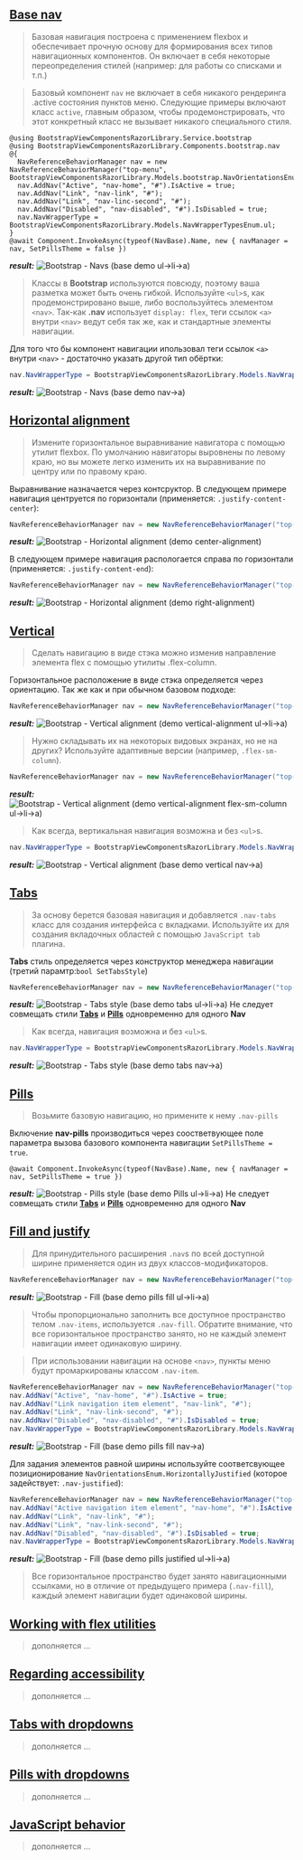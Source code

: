 ## [Base nav](https://getbootstrap.com/docs/4.3/components/navs/#base-nav)
> Базовая навигация построена с применением flexbox и обеспечивает прочную основу для формирования всех типов навигационных компонентов.
Он включает в себя некоторые переопределения стилей (например: для работы со списками и т.п.)

> Базовый компонент `nav` не включает в себя никакого рендеринга .active состояния пунктов меню.
Следующие примеры включают класс `active`, главным образом, чтобы продемонстрировать, что этот конкретный класс не вызывает никакого специального стиля.

```cshtml
@using BootstrapViewComponentsRazorLibrary.Service.bootstrap
@using BootstrapViewComponentsRazorLibrary.Components.bootstrap.nav
@{
  NavReferenceBehaviorManager nav = new NavReferenceBehaviorManager("top-menu", BootstrapViewComponentsRazorLibrary.Models.bootstrap.NavOrientationsEnum.HorizontallyLeftAligned);
  nav.AddNav("Active", "nav-home", "#").IsActive = true;
  nav.AddNav("Link", "nav-link", "#");
  nav.AddNav("Link", "nav-linc-second", "#");
  nav.AddNav("Disabled", "nav-disabled", "#").IsDisabled = true;
  nav.NavWrapperType = BootstrapViewComponentsRazorLibrary.Models.NavWrapperTypesEnum.ul;
}
@await Component.InvokeAsync(typeof(NavBase).Name, new { navManager = nav, SetPillsTheme = false })
```
***result:***
![Bootstrap - Navs (base demo ul->li->a)](../../../demo/nav-base-ul-li-a.jpg)

> Классы в **Bootstrap** используются повсюду, поэтому ваша разметка может быть очень гибкой.
Используйте `<ul>`s, как продемонстрировано выше, либо воспользуйтесь элементом `<nav>`.
Так-как **.nav** использует `display: flex`, теги ссылок `<a>` внутри `<nav>` ведут себя так же, как и стандартные элементы навигации.

Для того что бы компонент навигации ипользовал теги ссылок `<a>` внутри `<nav>` - достаточно указать другой тип обёртки:

```c#
nav.NavWrapperType = BootstrapViewComponentsRazorLibrary.Models.NavWrapperTypesEnum.nav;
```
***result:***
![Bootstrap - Navs (base demo nav->a)](../../../demo/nav-base-nav-a.jpg)

## [Horizontal alignment](https://getbootstrap.com/docs/4.3/components/navs/#horizontal-alignment)
> Измените горизонтальное выравнивание навигатора с помощью утилит flexbox. По умолчанию навигаторы выровнены по левому краю, но вы можете легко изменить их на выравнивание по центру или по правому краю.

Выравнивание назначается через контсруктор.
В следующем примере навигация центруется по горизонтали (применяется: `.justify-content-center`):

```c#
NavReferenceBehaviorManager nav = new NavReferenceBehaviorManager("top-menu", BootstrapViewComponentsRazorLibrary.Models.bootstrap.NavOrientationsEnum.HorizontallyCenterAligned);
```
***result:***
![Bootstrap - Horizontal alignment (demo center-alignment)](../../../demo/nav-horizontal-center-alignment.jpg)

В следующем примере навигация распологается справа по горизонтали (применяется: `.justify-content-end`):
```c#
NavReferenceBehaviorManager nav = new NavReferenceBehaviorManager("top-menu", BootstrapViewComponentsRazorLibrary.Models.bootstrap.NavOrientationsEnum.HorizontallyRightAligned);
```
***result:***
![Bootstrap - Horizontal alignment (demo right-alignment)](../../../demo/nav-horizontal-right-alignment.jpg)

## [Vertical](https://getbootstrap.com/docs/4.3/components/navs/#vertical)
> Сделать навигацию в виде стэка можно изменив направление элемента flex с помощью утилиты .flex-column.

Горизонтальное расположение в виде стэка определяется через ориентацию. Так же как и при обычном базовом подходе:
```c#
NavReferenceBehaviorManager nav = new NavReferenceBehaviorManager("top-menu", BootstrapViewComponentsRazorLibrary.Models.bootstrap.NavOrientationsEnum.Vertically);
```
***result:***
![Bootstrap - Vertical alignment (demo vertical-alignment ul->li->a)](../../../demo/nav-vertical-alignment-ul-li-a.jpg)

> Нужно складывать их на некоторых видовых экранах, но не на других? Используйте адаптивные версии (например, `.flex-sm-column`).
```c#
NavReferenceBehaviorManager nav = new NavReferenceBehaviorManager("top-menu", BootstrapViewComponentsRazorLibrary.Models.bootstrap.NavOrientationsEnum.VerticallySm);
```
***result:***
![Bootstrap - Vertical alignment (demo vertical-alignment flex-sm-column ul->li->a)](../../../demo/nav-vertical-alignment-flex-sm-column-nav-a.jpg)

> Как всегда, вертикальная навигация возможна и без `<ul>`s.
```c#
nav.NavWrapperType = BootstrapViewComponentsRazorLibrary.Models.NavWrapperTypesEnum.nav;
```
***result:***
![Bootstrap - Vertical alignment (base demo vertical nav->a)](../../../demo/nav-vertical-alignment-nav-a.jpg)


## [Tabs](https://getbootstrap.com/docs/4.3/components/navs/#tabs)
> За основу берется базовая навигация и добавляется `.nav-tabs` класс для создания интерфейса с вкладками.
Используйте их для создания вкладочных областей с помощью `JavaScript tab` плагина.

**Tabs** стиль определяется через конструктор менеджера навигации (третий парамтр:`bool SetTabsStyle`)
```c#
NavReferenceBehaviorManager nav = new NavReferenceBehaviorManager("top-menu", BootstrapViewComponentsRazorLibrary.Models.bootstrap.NavOrientationsEnum.HorizontallyLeftAligned, true);
```
***result:***
![Bootstrap - Tabs style (base demo tabs ul->li->a)](../../../demo/nav-tabs-ul-li-a.jpg)
Не следует совмещать стили **[Tabs](https://github.com/badhitman/BootstrapViewComponentsRazorLibrary/tree/master/Components/bootstrap/navs#tabs)** и **[Pills](https://github.com/badhitman/BootstrapViewComponentsRazorLibrary/tree/master/Components/bootstrap/navs#pills)** одновременно для одного **Nav**

> Как всегда, навигация возможна и без `<ul>`s.

```c#
nav.NavWrapperType = BootstrapViewComponentsRazorLibrary.Models.NavWrapperTypesEnum.nav;
```
***result:***
![Bootstrap - Tabs style (base demo tabs nav->a)](../../../demo/nav-tabs-nav-a.jpg)

## [Pills](https://getbootstrap.com/docs/4.3/components/navs/#pills)
> Возьмите базовую навигацию, но примените к нему `.nav-pills`

Включение **nav-pills** производиться через соостветвующее поле параметра вызова базового компонента навигации `SetPillsTheme = true`.

```cshtml
@await Component.InvokeAsync(typeof(NavBase).Name, new { navManager = nav, SetPillsTheme = true })
```
***result:***
![Bootstrap - Pills style (base demo Pills ul->li->a)](../../../demo/nav-pills-ul-li-a.jpg)
Не следует совмещать стили **[Tabs](https://github.com/badhitman/BootstrapViewComponentsRazorLibrary/tree/master/Components/bootstrap/navs#tabs)** и **[Pills](https://github.com/badhitman/BootstrapViewComponentsRazorLibrary/tree/master/Components/bootstrap/navs#pills)** одновременно для одного **Nav**

## [Fill and justify](https://getbootstrap.com/docs/4.3/components/navs/#fill-and-justify)
> Для принудительного расширения `.nav`s по всей доступной ширине применяется один из двух классов-модификаторов.
```c#
NavReferenceBehaviorManager nav = new NavReferenceBehaviorManager("top-menu", BootstrapViewComponentsRazorLibrary.Models.bootstrap.NavOrientationsEnum.HorizontallyFill);
```
***result:***
![Bootstrap - Fill (base demo pills fill ul->li->a)](../../../demo/nav-pills-fill-ul-li-a.jpg)
> Чтобы пропорционально заполнить все доступное пространство телом `.nav-items`, используется `.nav-fill`.
Обратите внимание, что все горизонтальное пространство занято, но не каждый элемент навигации имеет одинаковую ширину.

> При использовании навигации на основе `<nav>`, пункты меню будут промаркированы классом `.nav-item`.
```c#
NavReferenceBehaviorManager nav = new NavReferenceBehaviorManager("top-menu", BootstrapViewComponentsRazorLibrary.Models.bootstrap.NavOrientationsEnum.HorizontallyFill);
nav.AddNav("Active", "nav-home", "#").IsActive = true;
nav.AddNav("Link navigation item element", "nav-link", "#");
nav.AddNav("Link", "nav-link-second", "#");
nav.AddNav("Disabled", "nav-disabled", "#").IsDisabled = true;
nav.NavWrapperType = BootstrapViewComponentsRazorLibrary.Models.NavWrapperTypesEnum.nav;
```
***result:***
![Bootstrap - Fill (base demo pills fill nav->a)](../../../demo/nav-pills-fill-nav-a.jpg)

Для задания элементов равной ширины используйте соответсвующее позиционирование `NavOrientationsEnum.HorizontallyJustified` (которое задействует: `.nav-justified`):
```c#
NavReferenceBehaviorManager nav = new NavReferenceBehaviorManager("top-menu", BootstrapViewComponentsRazorLibrary.Models.bootstrap.NavOrientationsEnum.HorizontallyJustified);
nav.AddNav("Active navigation item element", "nav-home", "#").IsActive = true;
nav.AddNav("Link", "nav-link", "#");
nav.AddNav("Link", "nav-link-second", "#");
nav.AddNav("Disabled", "nav-disabled", "#").IsDisabled = true;
nav.NavWrapperType = BootstrapViewComponentsRazorLibrary.Models.NavWrapperTypesEnum.ul;
```
***result:***
![Bootstrap - Fill (base demo pills justified ul->li->a)](../../../demo/nav-pills-justified-ul-li-a.jpg)
> Все горизонтальное пространство будет занято навигационными ссылками, но в отличие от предыдущего примера (`.nav-fill`), каждый элемент навигации будет одинаковой ширины.

## [Working with flex utilities](https://getbootstrap.com/docs/4.3/components/navs/#working-with-flex-utilities)
> дополняется ...

## [Regarding accessibility](https://getbootstrap.com/docs/4.3/components/navs/#regarding-accessibility)
> дополняется ...

## [Tabs with dropdowns](https://getbootstrap.com/docs/4.3/components/navs/#tabs-with-dropdowns)
> дополняется ...

## [Pills with dropdowns](https://getbootstrap.com/docs/4.3/components/navs/#pills-with-dropdowns)
> дополняется ...

## [JavaScript behavior](https://getbootstrap.com/docs/4.3/components/navs/#javascript-behavior)
> дополняется ...
